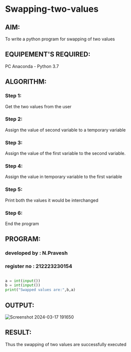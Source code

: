 # Swapping-two-values
## AIM:
To write a python program for swapping of two values
## EQUIPEMENT'S REQUIRED: 
PC
Anaconda - Python 3.7
## ALGORITHM: 
### Step 1:
Get the two values from the user
### Step 2: 
Assign the value of second variable to a temporary variable 
### Step 3: 
Assign the value of the first variable to the second variable.
### Step 4:  
Assign the value in temporary variable to the first variable
### Step 5: 
Print both the values it would be interchanged
### Step 6: 
End the program


## PROGRAM:
### developed by : N.Pravesh
### register no : 212223230154

```python

a = int(input())
b = int(input())
print("Swapped values are:",b,a)
```

## OUTPUT:

![Screenshot 2024-03-17 191650](https://github.com/NPravesh2005/Swapping-two-values/assets/164477756/49ceb4f2-bb08-4a9d-968a-547966d2c2f2)

## RESULT:
Thus the swapping of two values are successfully executed



